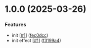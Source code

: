 # 1.0.0 (2025-03-26)


### Features

* init [[#1](https://github.com/d3p1/bad-apple-noise-effect-reverse/issues/1)] ([fec0dcc](https://github.com/d3p1/bad-apple-noise-effect-reverse/commit/fec0dcc6b1825fd872bcfe731d9f18cb5a3022b8))
* init effect [[#1](https://github.com/d3p1/bad-apple-noise-effect-reverse/issues/1)] ([f3199a4](https://github.com/d3p1/bad-apple-noise-effect-reverse/commit/f3199a4a963ef077361d59eb15b19045b2ddbaa3))
